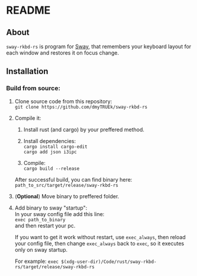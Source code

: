 # README

## About
`sway-rkbd-rs` is program for [Sway](https://swaywm.org/),
that remembers your keyboard layout for each window and restores it on focus change.



## Installation
### Build from source:
1. Clone source code from this repository:  
   `git clone https://github.com/dmyTRUEk/sway-rkbd-rs`

2. Compile it:  
   1. Install rust (and cargo) by your preffered method.

   2. Install dependencies:  
      `cargo install cargo-edit`  
      `cargo add json i3ipc`

   3. Compile:  
      `cargo build --release`

   After successful build, you can find binary here:  
   `path_to_src/target/release/sway-rkbd-rs`

3. (**Optional**) Move binary to preffered folder.

4. Add binary to sway "startup":  
   In your sway config file add this line:  
   `exec path_to_binary`  
   and then restart your pc.

   If you want to get it work without restart,
   use `exec_always`, then reload your config file,
   then change `exec_always` back to `exec`,
   so it executes only on sway startup.

   For example:
   `exec $(xdg-user-dir)/Code/rust/sway-rkbd-rs/target/release/sway-rkbd-rs`


